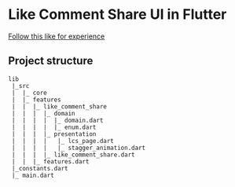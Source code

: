 # Like Comment Share UI in Flutter

 [Follow this like for experience](https://sn9854d.github.io/like_comment_share_dep/#/)


 ## Project structure
 ```
 lib
  |_src
  |  |_ core
  |  |_ features
  |  |  |_ like_comment_share
  |  |  |  |_ domain
  |  |  |  |  |_ domain.dart
  |  |  |  |  |_ enum.dart 
  |  |  |  |_ presentation
  |  |  |  |   |_ lcs_page.dart
  |  |  |  |   |_ stagger_animation.dart
  |  |  |  |_ like_comment_share.dart 
  |  |  |_ features.dart
  |_constants.dart
  |_ main.dart
 ```